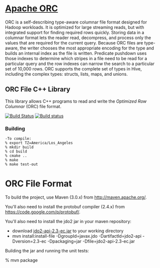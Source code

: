# [Apache ORC](https://orc.apache.org/)

ORC is a self-describing type-aware columnar file format designed for
Hadoop workloads. It is optimized for large streaming reads, but with
integrated support for finding required rows quickly. Storing data in
a columnar format lets the reader read, decompress, and process only
the values that are required for the current query. Because ORC files
are type-aware, the writer chooses the most appropriate encoding for
the type and builds an internal index as the file is written.
Predicate pushdown uses those indexes to determine which stripes in a
file need to be read for a particular query and the row indexes can
narrow the search to a particular set of 10,000 rows. ORC supports the
complete set of types in Hive, including the complex types: structs,
lists, maps, and unions.

## ORC File C++ Library

This library allows C++ programs to read and write the
_Optimized Row Columnar_ (ORC) file format.

[![Build Status](https://travis-ci.org/hortonworks/orc.svg?branch=c%2B%2B)](https://travis-ci.org/hortonworks/orc)
[![Build status](https://ci.appveyor.com/api/projects/status/6aoqt6c860rf6ad4/branch/c++?svg=true)](https://ci.appveyor.com/project/thanhdowisc/orc/branch/c++)

### Building

```shell
-To compile:
% export TZ=America/Los_Angeles
% mkdir build
% cd build
% cmake ..
% make
% make test-out

```
ORC File Format
===

To build the project, use Maven (3.0.x) from http://maven.apache.org/.

You'll also need to install the protobuf compiler (2.4.x) from https://code.google.com/p/protobuf/.

You'll also need to install the jdo2 jar in your maven repository:
* download [jdo2-api-2.3-ec.jar](http://www.datanucleus.org/downloads/maven2/javax/jdo/jdo2-api/2.3-ec/jdo2-api-2.3-ec.jar) to your working directory
* mvn install:install-file -DgroupId=javax.jdo -DartifactId=jdo2-api -Dversion=2.3-ec -Dpackaging=jar -Dfile=jdo2-api-2.3-ec.jar

Building the jar and running the unit tests:

% mvn package


